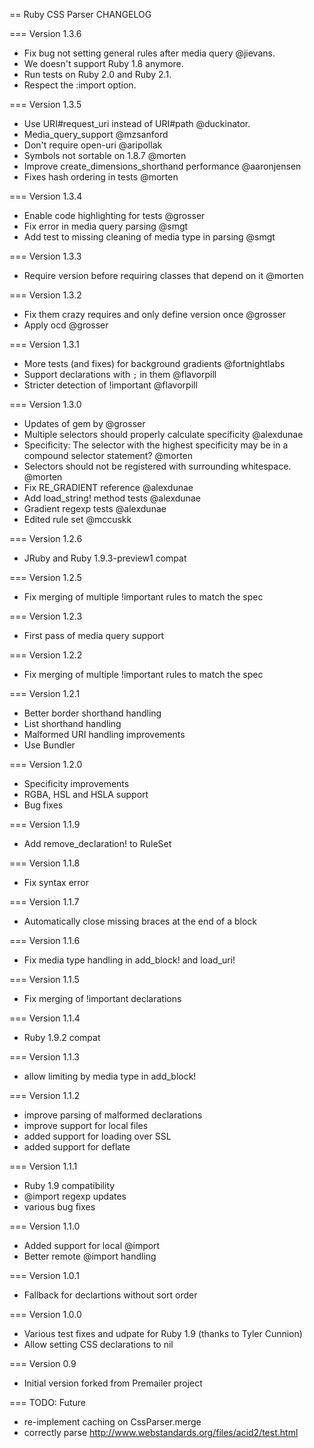 == Ruby CSS Parser CHANGELOG

=== Version 1.3.6
 * Fix bug not setting general rules after media query @jievans.
 * We doesn't support Ruby 1.8 anymore.
 * Run tests on Ruby 2.0 and Ruby 2.1.
 * Respect the :import option.

=== Version 1.3.5
 * Use URI#request_uri instead of URI#path @duckinator.
 * Media_query_support @mzsanford
 * Don't require open-uri @aripollak
 * Symbols not sortable on 1.8.7 @morten
 * Improve create_dimensions_shorthand performance @aaronjensen
 * Fixes hash ordering in tests @morten

=== Version 1.3.4
 * Enable code highlighting for tests @grosser
 * Fix error in media query parsing @smgt
 * Add test to missing cleaning of media type in parsing @smgt

=== Version 1.3.3
 * Require version before requiring classes that depend on it @morten

=== Version 1.3.2
 * Fix them crazy requires and only define version once @grosser
 * Apply ocd @grosser

=== Version 1.3.1
 * More tests (and fixes) for background gradients @fortnightlabs
 * Support declarations with `;` in them @flavorpill
 * Stricter detection of !important @flavorpill

=== Version 1.3.0

 * Updates of gem by @grosser
 * Multiple selectors should properly calculate specificity @alexdunae
 * Specificity: The selector with the highest specificity may be in a compound selector statement? @morten
 * Selectors should not be registered with surrounding whitespace. @morten
 * Fix RE_GRADIENT reference @alexdunae
 * Add load_string! method tests @alexdunae
 * Gradient regexp tests @alexdunae
 * Edited rule set @mccuskk

=== Version 1.2.6
 * JRuby and Ruby 1.9.3-preview1 compat

=== Version 1.2.5
 * Fix merging of multiple !important rules to match the spec

=== Version 1.2.3
 * First pass of media query support

=== Version 1.2.2
 * Fix merging of multiple !important rules to match the spec

=== Version 1.2.1
 * Better border shorthand handling
 * List shorthand handling
 * Malformed URI handling improvements
 * Use Bundler

=== Version 1.2.0
 * Specificity improvements
 * RGBA, HSL and HSLA support
 * Bug fixes

=== Version 1.1.9
 * Add remove_declaration! to RuleSet

=== Version 1.1.8
 * Fix syntax error

=== Version 1.1.7
 * Automatically close missing braces at the end of a block

=== Version 1.1.6
 * Fix media type handling in add_block! and load_uri!

=== Version 1.1.5
 * Fix merging of !important declarations

=== Version 1.1.4
 * Ruby 1.9.2 compat

=== Version 1.1.3
 * allow limiting by media type in add_block!

=== Version 1.1.2
 * improve parsing of malformed declarations
 * improve support for local files
 * added support for loading over SSL
 * added support for deflate

=== Version 1.1.1
 * Ruby 1.9 compatibility
 * @import regexp updates
 * various bug fixes

=== Version 1.1.0
 * Added support for local @import
 * Better remote @import handling

=== Version 1.0.1
 * Fallback for declartions without sort order

=== Version 1.0.0
 * Various test fixes and udpate for Ruby 1.9 (thanks to Tyler Cunnion)
 * Allow setting CSS declarations to nil

=== Version 0.9
 * Initial version forked from Premailer project

=== TODO: Future
 * re-implement caching on CssParser.merge
 * correctly parse http://www.webstandards.org/files/acid2/test.html
